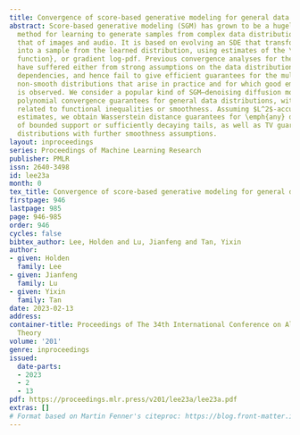 ```yaml
---
title: Convergence of score-based generative modeling for general data distributions
abstract: Score-based generative modeling (SGM) has grown to be a hugely successful
  method for learning to generate samples from complex data distributions such as
  that of images and audio. It is based on evolving an SDE that transforms white noise
  into a sample from the learned distribution, using estimates of the \emph{score
  function}, or gradient log-pdf. Previous convergence analyses for these methods
  have suffered either from strong assumptions on the data distribution or exponential
  dependencies, and hence fail to give efficient guarantees for the multimodal and
  non-smooth distributions that arise in practice and for which good empirical performance
  is observed. We consider a popular kind of SGM—denoising diffusion models—and give
  polynomial convergence guarantees for general data distributions, with no assumptions
  related to functional inequalities or smoothness. Assuming $L^2$-accurate score
  estimates, we obtain Wasserstein distance guarantees for \emph{any} distribution
  of bounded support or sufficiently decaying tails, as well as TV guarantees for
  distributions with further smoothness assumptions.
layout: inproceedings
series: Proceedings of Machine Learning Research
publisher: PMLR
issn: 2640-3498
id: lee23a
month: 0
tex_title: Convergence of score-based generative modeling for general data distributions
firstpage: 946
lastpage: 985
page: 946-985
order: 946
cycles: false
bibtex_author: Lee, Holden and Lu, Jianfeng and Tan, Yixin
author:
- given: Holden
  family: Lee
- given: Jianfeng
  family: Lu
- given: Yixin
  family: Tan
date: 2023-02-13
address:
container-title: Proceedings of The 34th International Conference on Algorithmic Learning
  Theory
volume: '201'
genre: inproceedings
issued:
  date-parts:
  - 2023
  - 2
  - 13
pdf: https://proceedings.mlr.press/v201/lee23a/lee23a.pdf
extras: []
# Format based on Martin Fenner's citeproc: https://blog.front-matter.io/posts/citeproc-yaml-for-bibliographies/
---
```

